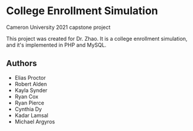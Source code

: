# College Enrollment Simulation
Cameron University 2021 capstone project

This project was created for Dr. Zhao. It is a college enrollment simulation, and it's implemented in PHP and MySQL.

## Authors
- Elias Proctor
- Robert Alden
- Kayla Synder
- Ryan Cox
- Ryan Pierce
- Cynthia Dy
- Kadar Lamsal
- Michael Argyros
